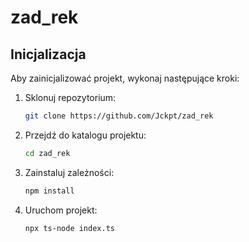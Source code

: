 # zad_rek

## Inicjalizacja

Aby zainicjalizować projekt, wykonaj następujące kroki:

1. Sklonuj repozytorium:

   ```sh
   git clone https://github.com/Jckpt/zad_rek
   ```

2. Przejdź do katalogu projektu:

   ```sh
   cd zad_rek
   ```

3. Zainstaluj zależności:

   ```sh
   npm install
   ```

4. Uruchom projekt:
   ```sh
   npx ts-node index.ts
   ```

